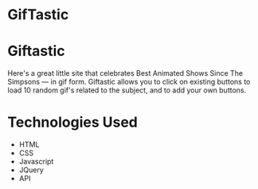 # GifTastic

# Giftastic

Here's a great little site that celebrates Best Animated Shows Since The Simpsons — in gif form. Giftastic allows you to click on existing buttons to load 10 random gif's related to the subject, and to add your own buttons.


# Technologies Used

- HTML
- CSS
- Javascript
- JQuery
- API
